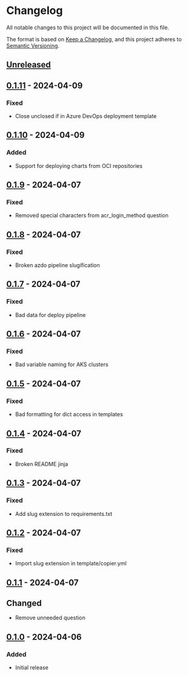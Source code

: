 # Changelog
All notable changes to this project will be documented in this file.

The format is based on [Keep a Changelog](https://keepachangelog.com/en/1.0.0/),
and this project adheres to [Semantic Versioning](https://semver.org/spec/v2.0.0.html).

## [Unreleased]

## [0.1.11] - 2024-04-09
### Fixed
- Close unclosed if in Azure DevOps deployment template

## [0.1.10] - 2024-04-09
### Added
- Support for deploying charts from OCI repositories

## [0.1.9] - 2024-04-07
### Fixed
- Removed special characters from acr_login_method question

## [0.1.8] - 2024-04-07
### Fixed
- Broken azdo pipeline slugification

## [0.1.7] - 2024-04-07
### Fixed
- Bad data for deploy pipeline

## [0.1.6] - 2024-04-07
### Fixed
- Bad variable naming for AKS clusters

## [0.1.5] - 2024-04-07
### Fixed
- Bad formatting for dict access in templates

## [0.1.4] - 2024-04-07
### Fixed
- Broken README jinja

## [0.1.3] - 2024-04-07
### Fixed
- Add slug extension to requirements.txt

## [0.1.2] - 2024-04-07
### Fixed
- Import slug extension in template/copier.yml

## [0.1.1] - 2024-04-07
## Changed
- Remove unneeded question

## [0.1.0] - 2024-04-06
### Added
- Initial release

[Unreleased]: https://github.com/natescherer/postmodern-helm-deploy-copiertemplate/compare/v0.1.11..HEAD
[0.1.11]: https://github.com/natescherer/postmodern-helm-deploy-copiertemplate/compare/v0.1.10..v0.1.11
[0.1.10]: https://github.com/natescherer/postmodern-helm-deploy-copiertemplate/compare/v0.1.9..v0.1.10
[0.1.9]: https://github.com/natescherer/postmodern-helm-deploy-copiertemplate/compare/v0.1.8..v0.1.9
[0.1.8]: https://github.com/natescherer/postmodern-helm-deploy-copiertemplate/compare/v0.1.7..v0.1.8
[0.1.7]: https://github.com/natescherer/postmodern-helm-deploy-copiertemplate/compare/v0.1.6..v0.1.7
[0.1.6]: https://github.com/natescherer/postmodern-helm-deploy-copiertemplate/compare/v0.1.5..v0.1.6
[0.1.5]: https://github.com/natescherer/postmodern-helm-deploy-copiertemplate/compare/v0.1.4..v0.1.5
[0.1.4]: https://github.com/natescherer/postmodern-helm-deploy-copiertemplate/compare/v0.1.3..v0.1.4
[0.1.3]: https://github.com/natescherer/postmodern-helm-deploy-copiertemplate/compare/v0.1.2..v0.1.3
[0.1.2]: https://github.com/natescherer/postmodern-helm-deploy-copiertemplate/compare/v0.1.1..v0.1.2
[0.1.1]: https://github.com/natescherer/postmodern-helm-deploy-copiertemplate/compare/v0.1.0..v0.1.1
[0.1.0]: https://github.com/natescherer/postmodern-helm-deploy-copiertemplate/tree/v0.1.0